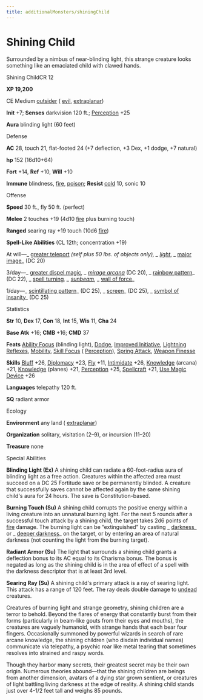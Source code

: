 ```yaml
---
title: additionalMonsters/shiningChild
---
```

# Shining Child 

Surrounded by a nimbus of near-blinding light, this strange creature looks something like an emaciated child with clawed hands.

Shining ChildCR 12

**XP 19,200**

CE Medium [outsider](monsters/creatureTypes#_outsider) ( [evil](monsters/creatureTypes#_evil-subtype), [extraplanar](monsters/creatureTypes#_extraplanar-subtype))

**Init** +7; **Senses** darkvision 120 ft.; [Perception](additionalMonsters/../skills/perception#_perception) +25

**Aura** blinding light (60 feet)

Defense

**AC** 28, touch 21, flat-footed 24 (+7 deflection, +3 Dex, +1 dodge, +7 natural)

**hp** 152 (16d10+64)

**Fort** +14, **Ref** +10, **Will** +10

**Immune** blindness, [fire](monsters/creatureTypes#_fire-subtype), [poison](monsters/universalMonsterRules#_poison-(ex-or-su)); **Resist** [cold](monsters/creatureTypes#_cold-subtype) 10, sonic 10

Offense

**Speed** 30 ft., fly 50 ft. (perfect)

**Melee** 2 touches +19 (4d10 [fire](monsters/creatureTypes#_fire-subtype) plus burning touch)

**Ranged** searing ray +19 touch (10d6 [fire](monsters/creatureTypes#_fire-subtype))

**Spell-Like Abilities** (CL 12th; concentration +19)

At will—_ [greater teleport](additionalMonsters/../spells/teleport#_teleport-greater) _(self plus 50 lbs. of objects only), _ [light](additionalMonsters/../spells/light#_light)_, _ [major image](additionalMonsters/../spells/majorImage#_major-image)_ (DC 20)

3/day—_ [greater dispel magic](additionalMonsters/../spells/dispelMagic#_dispel-magic-greater)_, _ [mirage arcana](additionalMonsters/../spells/mirageArcana#_mirage-arcana)_ (DC 20), _ [rainbow pattern](additionalMonsters/../spells/rainbowPattern#_rainbow-pattern)_ (DC 22), _ [spell turning](additionalMonsters/../spells/spellTurning#_spell-turning)_, _ [sunbeam](additionalMonsters/../spells/sunbeam#_sunbeam)_, _ [wall of force](additionalMonsters/../spells/wallOfForce#_wall-of-force)_

1/day—_ [scintillating pattern](additionalMonsters/../spells/scintillatingPattern#_scintillating-pattern)_ (DC 25), _ [screen](additionalMonsters/../spells/screen#_screen)_ (DC 25), _ [symbol of insanity](additionalMonsters/../spells/symbolOfInsanity#_symbol-of-insanity)_ (DC 25)

Statistics

**Str** 10, **Dex** 17, **Con** 18, **Int** 15, **Wis** 11, **Cha** 24

**Base Atk** +16; **CMB** +16; **CMD** 37

**Feats** [Ability Focus](additionalMonsters/../monsters/monsterFeats#_ability-focus) (blinding light), [Dodge](additionalMonsters/../feats#_dodge), [Improved Initiative](additionalMonsters/../feats#_improved-initiative), [Lightning Reflexes](additionalMonsters/../feats#_lightning-reflexes), [Mobility](additionalMonsters/../feats#_mobility), [Skill Focus](additionalMonsters/../feats#_skill-focus) ( [Perception](additionalMonsters/../skills/perception#_perception)), [Spring Attack](additionalMonsters/../feats#_spring-attack), [Weapon Finesse](additionalMonsters/../feats#_weapon-finesse)

**Skills** [Bluff](additionalMonsters/../skills/bluff#_bluff) +26, [Diplomacy](additionalMonsters/../skills/diplomacy#_diplomacy) +23, [Fly](additionalMonsters/../skills/fly#_fly) +11, [Intimidate](additionalMonsters/../skills/intimidate#_intimidate) +26, [Knowledge](additionalMonsters/../skills/knowledge#_knowledge) (arcana) +21, [Knowledge](additionalMonsters/../skills/knowledge#_knowledge) (planes) +21, [Perception](additionalMonsters/../skills/perception#_perception) +25, [Spellcraft](additionalMonsters/../skills/spellcraft#_spellcraft) +21, [Use Magic Device](additionalMonsters/../skills/useMagicDevice#_use-magic-device) +26

**Languages** telepathy 120 ft.

**SQ** radiant armor

Ecology

**Environment** any land ( [extraplanar](monsters/creatureTypes#_extraplanar-subtype))

**Organization** solitary, visitation (2–9), or incursion (11–20)

**Treasure** none

Special Abilities

**Blinding Light (Ex)** A shining child can radiate a 60-foot-radius aura of blinding light as a free action. Creatures within the affected area must succeed on a DC 25 Fortitude save or be permanently blinded. A creature that successfully saves cannot be affected again by the same shining child's aura for 24 hours. The save is Constitution-based.

**Burning Touch (Su)** A shining child corrupts the positive energy within a living creature into an unnatural burning light. For the next 5 rounds after a successful touch attack by a shining child, the target takes 2d6 points of [fire](monsters/creatureTypes#_fire-subtype) damage. The burning light can be “extinguished” by casting _ [darkness](additionalMonsters/../spells/darkness#_darkness)_ or _ [deeper darkness](additionalMonsters/../spells/deeperDarkness#_deeper-darkness)_ on the target, or by entering an area of natural darkness (not counting the light from the burning target).

**Radiant Armor (Su)** The light that surrounds a shining child grants a deflection bonus to its AC equal to its Charisma bonus. The bonus is negated as long as the shining child is in the area of effect of a spell with the darkness descriptor that is at least 3rd level.

**Searing Ray (Su)** A shining child's primary attack is a ray of searing light. This attack has a range of 120 feet. The ray deals double damage to [undead](monsters/creatureTypes#_undead) creatures.

Creatures of burning light and strange geometry, shining children are a terror to behold. Beyond the flares of energy that constantly burst from their forms (particularly in beam-like gouts from their eyes and mouths), the creatures are vaguely humanoid, with strange hands that each bear four fingers. Occasionally summoned by powerful wizards in search of rare arcane knowledge, the shining children (who disdain individual names) communicate via telepathy, a psychic roar like metal tearing that sometimes resolves into strained and raspy words.

Though they harbor many secrets, their greatest secret may be their own origin. Numerous theories abound—that the shining children are beings from another dimension, avatars of a dying star grown sentient, or creatures of light battling living darkness at the edge of reality. A shining child stands just over 4-1/2 feet tall and weighs 85 pounds.

